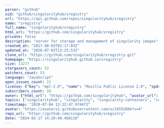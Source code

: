```yaml
---
parser: "github"
uid: "github/singularityhub/sregistry"
url: "https://api.github.com/repos/singularityhub/sregistry"
name: "sregistry"
full_name: "singularityhub/sregistry"
html_url: "https://github.com/singularityhub/sregistry"
private: false
description: "server for storage and management of singularity images"
created_at: "2017-08-03T02:17:03Z"
updated_at: "2020-07-03T12:25:53Z"
clone_url: "https://github.com/singularityhub/sregistry.git"
homepage: "https://singularityhub.github.io/sregistry"
size: 13277
stargazers_count: 53
watchers_count: 53
language: "JavaScript"
open_issues_count: 22
license: {"key": "mpl-2.0", "name": "Mozilla Public License 2.0", "spdx_id": "MPL-2.0", "url": "https://api.github.com/licenses/mpl-2.0", "node_id": "MDc6TGljZW5zZTE0"}
subscribers_count: 10
owner: {"html_url": "https://github.com/singularityhub", "avatar_url": "https://avatars1.githubusercontent.com/u/24552884?v=4", "login": "singularityhub", "type": "Organization"}
topics: ["singularityhub", "singularity", "singularity-containers", "containers", "management", "registry"]
timestamp: "2020-07-04 13:22:47.974472"
avatar: "https://avatars1.githubusercontent.com/u/24552884?v=4"
repo_url: "https://github.com/singularityhub/sregistry"
date: "2024-02-17 14:20:49.466118"
---
```

